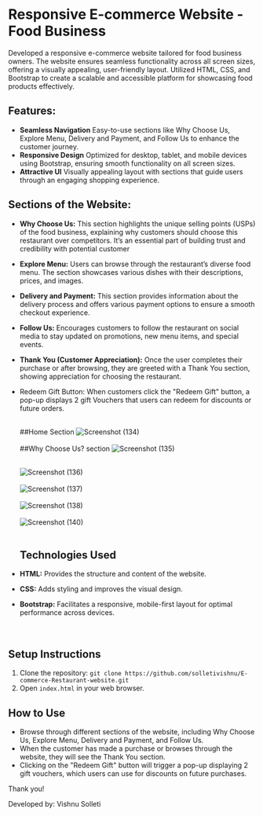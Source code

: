 # Responsive E-commerce Website - Food Business

Developed a responsive e-commerce website tailored for food business owners. The website ensures seamless functionality across all screen sizes, offering a visually appealing, user-friendly layout. Utilized HTML, CSS, and Bootstrap to create a scalable and accessible platform for showcasing food products effectively.

## Features:

- **Seamless Navigation** Easy-to-use sections like Why Choose Us, Explore Menu, Delivery and Payment, and Follow Us to enhance the customer journey.
- **Responsive Design** Optimized for desktop, tablet, and mobile devices using Bootstrap, ensuring smooth functionality on all screen sizes.
- **Attractive UI** Visually appealing layout with sections that guide users through an engaging shopping experience.

## Sections of the Website:

- **Why Choose Us:** This section highlights the unique selling points (USPs) of the food business, explaining why customers should choose this restaurant over competitors. It’s an essential part of building trust and credibility with potential customer
- **Explore Menu:** Users can browse through the restaurant’s diverse food menu. The section showcases various dishes with their descriptions, prices, and images.
- **Delivery and Payment:** This section provides information about the delivery process and offers various payment options to ensure a smooth checkout experience.
- **Follow Us:** Encourages customers to follow the restaurant on social media to stay updated on promotions, new menu items, and special events.
- **Thank You (Customer Appreciation):** Once the user completes their purchase or after browsing, they are greeted with a Thank You section, showing appreciation for choosing the restaurant.
- Redeem Gift Button:
When customers click the "Redeem Gift" button, a pop-up displays 2 gift Vouchers that users can redeem for discounts or future orders.<br><br>


  ##Home Section
  ![Screenshot (134)](https://github.com/user-attachments/assets/fb1de103-e4dd-40fd-a3fd-15c7a1dd0f4a) <br><br>
  ##Why Choose Us? section
  ![Screenshot (135)](https://github.com/user-attachments/assets/03624c80-e244-4154-a21f-22d6bb500618)<br><br>
  
  ![Screenshot (136)](https://github.com/user-attachments/assets/3b92fd60-00ef-4f3e-bce1-079c7d81ab7f) <br><br>
  ![Screenshot (137)](https://github.com/user-attachments/assets/6ae3beb2-dd3c-47bd-ba1b-436ecf07bff6) <br><br>
  ![Screenshot (138)](https://github.com/user-attachments/assets/d730a146-1e1b-4dfb-b690-859a3c4e2cff) <br><br>
  ![Screenshot (140)](https://github.com/user-attachments/assets/ee9de7f7-78f7-40f1-8596-a1f337833fd7)<br><br>


 

  ## Technologies Used

- **HTML:** Provides the structure and content of the website.
- **CSS:** Adds styling and improves the visual design.
- **Bootstrap:** Facilitates a responsive, mobile-first layout for optimal performance across devices.<br><br><br>


## Setup Instructions

1. Clone the repository: `git clone https://github.com/solletivishnu/E-commerce-Restaurant-website.git`
2. Open `index.html` in your web browser.

## How to Use

- Browse through different sections of the website, including Why Choose Us, Explore Menu, Delivery and Payment, and Follow Us.
- When the customer has made a purchase or browses through the website, they will see the Thank You section.
- Clicking on the "Redeem Gift" button will trigger a pop-up displaying 2 gift vouchers, which users can use for discounts on future purchases.

Thank you!

Developed by: Vishnu Solleti
